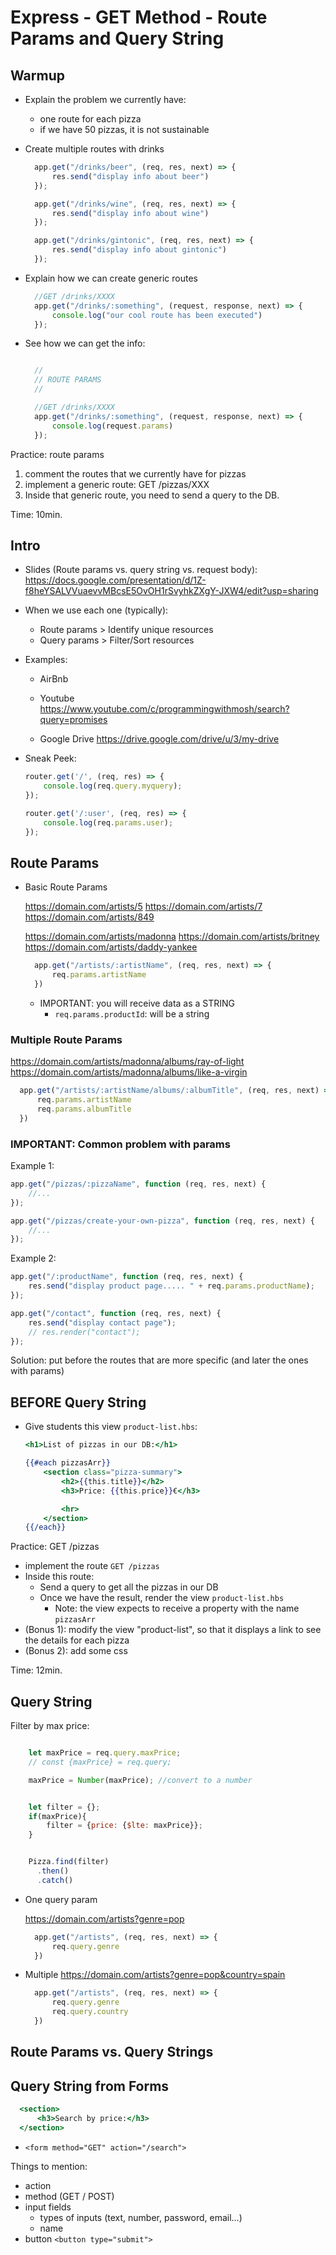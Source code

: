 

# Express - GET Method - Route Params and Query String


<!-- 

Status: outdated (ex. handlebars)

@todo: update after m2-m3 swap & nemo

-->


<!-- 

Suggested approach: 
- show theory first:
  -- url structure 
  -- different ways to pass info (path, query string, body of post request)
  -- syntax to receive information for each of them

- once they've been exposed to the theory, codealong different examples
  -- include forms (needed for lab 'express spotify')
  -- codealong: e-commerce OR music app OR airbnb clone




- Basic exercise to refresh Express GET & POST:
  https://github.com/Ironhack-Team-Triangle-July2021/express-get-and-post-exercise

  Bonuses (for students that finish):
  - allow to filter by price also /products/categoryName
  - style
  - get the array of products from an external API (eg. https://github.com/public-apis/public-apis#shopping)

-->



## Warmup

- Explain the problem we currently have:
  - one route for each pizza
  - if we have 50 pizzas, it is not sustainable

- Create multiple routes with drinks

  ```js
    app.get("/drinks/beer", (req, res, next) => {
        res.send("display info about beer")
    });

    app.get("/drinks/wine", (req, res, next) => {
        res.send("display info about wine")
    });

    app.get("/drinks/gintonic", (req, res, next) => {
        res.send("display info about gintonic")
    });
  ```

- Explain how we can create generic routes

  ```js
    //GET /drinks/XXXX
    app.get("/drinks/:something", (request, response, next) => {
        console.log("our cool route has been executed")
    });
  ```

- See how we can get the info:

  ```js

    //
    // ROUTE PARAMS
    //

    //GET /drinks/XXXX
    app.get("/drinks/:something", (request, response, next) => {
        console.log(request.params)
    });
  ```


Practice: route params

1. comment the routes that we currently have for pizzas
2. implement a generic route: GET /pizzas/XXX
3. Inside that generic route, you need to send a query to the DB.

Time: 10min.




<!--

@todo: 
- improve planning for the following steps
- (too much info - simplify)

-->


## Intro




- Slides (Route params vs. query string vs. request body): 
  https://docs.google.com/presentation/d/1Z-f8heYSALVVuaevvMBcsE5OvOH1rSvyhkZXgY-JXW4/edit?usp=sharing

  <!-- note: skip slides ? -->

- When we use each one (typically):
  - Route params > Identify unique resources
  - Query params > Filter/Sort resources


- Examples: 
  - AirBnb

  - Youtube
  https://www.youtube.com/c/programmingwithmosh/search?query=promises

  - Google Drive
  https://drive.google.com/drive/u/3/my-drive



- Sneak Peek: 


    ```js
    router.get('/', (req, res) => {
        console.log(req.query.myquery);
    });
    ```

    ```js
    router.get('/:user', (req, res) => {
        console.log(req.params.user);
    });

    ```


## Route Params

- Basic Route Params

  https://domain.com/artists/5
  https://domain.com/artists/7
  https://domain.com/artists/849


  https://domain.com/artists/madonna
  https://domain.com/artists/britney
  https://domain.com/artists/daddy-yankee


  ```js
    app.get("/artists/:artistName", (req, res, next) => {
        req.params.artistName
    })
  ```



  - IMPORTANT: you will receive data as a STRING
    - `req.params.productId`: will be a string


### Multiple Route Params

  https://domain.com/artists/madonna/albums/ray-of-light
  https://domain.com/artists/madonna/albums/like-a-virgin


  ```js
    app.get("/artists/:artistName/albums/:albumTitle", (req, res, next) => {
        req.params.artistName
        req.params.albumTitle
    })
  ```



### IMPORTANT: Common problem with params


Example 1:

  ```js
  app.get("/pizzas/:pizzaName", function (req, res, next) {    
      //...
  });

  app.get("/pizzas/create-your-own-pizza", function (req, res, next) {
      //...
  });
  ```

Example 2:

  ```js
  app.get("/:productName", function (req, res, next) {    
      res.send("display product page..... " + req.params.productName);
  });

  app.get("/contact", function (req, res, next) {
      res.send("display contact page");
      // res.render("contact");
  });
  ```

Solution: put before the routes that are more specific (and later the ones with params)




## BEFORE Query String

<!--

@LT: 

- IMPORTANT: (before this step) implement page with list of resources
  - ex. /search or /pizzas

-->

- Give students this view `product-list.hbs`:

  ```hbs
  <h1>List of pizzas in our DB:</h1>

  {{#each pizzasArr}}
      <section class="pizza-summary">
          <h2>{{this.title}}</h2>
          <h3>Price: {{this.price}}€</h3>

          <hr>
      </section>
  {{/each}}
  ```


Practice: GET /pizzas

- implement the route `GET /pizzas`
- Inside this route:
  - Send a query to get all the pizzas in our DB
  - Once we have the result, render the view `product-list.hbs`
    - Note: the view expects to receive a property with the name `pizzasArr`
- (Bonus 1): modify the view "product-list", so that it displays a link to see the details for each pizza
- (Bonus 2): add some css

Time: 12min.



## Query String

<!--

- Functionality:
  - maxPrice
  - sortBy

- maxPrice: convert to a number:

    let {maxPrice} = req.query;
    maxPrice = Number(maxPrice);

-->



Filter by max price:

```js

    let maxPrice = req.query.maxPrice;
    // const {maxPrice} = req.query;

    maxPrice = Number(maxPrice); //convert to a number


    let filter = {};
    if(maxPrice){
        filter = {price: {$lte: maxPrice}};
    }


    Pizza.find(filter)
      .then()
      .catch()

```




- One query param

  https://domain.com/artists?genre=pop

  ```js
    app.get("/artists", (req, res, next) => {
        req.query.genre
    })
  ```

- Multiple
  https://domain.com/artists?genre=pop&country=spain


  ```js
    app.get("/artists", (req, res, next) => {
        req.query.genre
        req.query.country
    })
  ```



## Route Params vs. Query Strings



## Query String from Forms

```hbs
  <section>
      <h3>Search by price:</h3>
  </section>
```


- `<form method="GET" action="/search">`


Things to mention:
- action
- method (GET / POST)
- input fields
  - types of inputs (text, number, password, email...)
  - name
- button `<button type="submit">`

